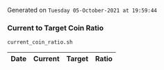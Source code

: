 Generated on `Tuesday 05-October-2021 at 19:59:44`

### Current to Target Coin Ratio
`current_coin_ratio.sh`

Date|Current|Target|Ratio
---|---|---|---

